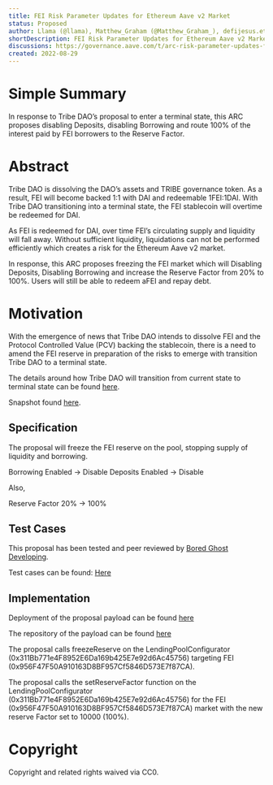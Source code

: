 ```yaml
---
title: FEI Risk Parameter Updates for Ethereum Aave v2 Market
status: Proposed
author: Llama (@llama), Matthew_Graham (@Matthew_Graham_), defijesus.eth (@eldefijesus)
shortDescription: FEI Risk Parameter Updates for Ethereum Aave v2 Market
discussions: https://governance.aave.com/t/arc-risk-parameter-updates-for-ethereum-aave-v2-market/9393
created: 2022-08-29
---
```


# Simple Summary

In response to Tribe DAO’s proposal to enter a terminal state, this ARC proposes disabling Deposits, disabling Borrowing and route 100% of the interest paid by FEI borrowers to the Reserve Factor.

# Abstract

Tribe DAO is dissolving the DAO’s assets and TRIBE governance token. As a result, FEI will become backed 1:1 with DAI and redeemable 1FEI:1DAI. With Tribe DAO transitioning into a terminal state, the FEI stablecoin will overtime be redeemed for DAI.

As FEI is redeemed for DAI, over time FEI’s circulating supply and liquidity will fall away. Without sufficient liquidity, liquidations can not be performed efficiently which creates a risk for the Ethereum Aave v2 market.

In response, this ARC proposes freezing the FEI market which will Disabling Deposits, Disabling Borrowing and increase the Reserve Factor from 20% to 100%. Users will still be able to redeem aFEI and repay debt. 

# Motivation

With the emergence of news that Tribe DAO intends to dissolve FEI and the Protocol Controlled Value (PCV) backing the stablecoin, there is a need to amend the FEI reserve in preparation of the risks to emerge with transition Tribe DAO to a terminal state.

The details around how Tribe DAO will transition from current state to terminal state can be found [here](https://tribe.fei.money/t/tip-121-proposal-for-the-future-of-the-tribe-dao/4475).

Snapshot found [here](https://snapshot.org/#/aave.eth/proposal/0x19df23070be999efbb7caf6cd35c320eb74dd119bcb15d003dc2e82c2bbd0d94). 

## Specification

The proposal will freeze the FEI reserve on the pool, stopping supply of liquidity and borrowing.

Borrowing Enabled → Disable 
Deposits Enabled → Disable 

Also,

Reserve Factor 20% → 100%

## Test Cases

This proposal has been tested and peer reviewed by [Bored Ghost Developing](https://twitter.com/bgdlabs).

Test cases can be found: [Here](https://github.com/llama-community/aave-risk-param-updates-fei/blob/main/src/test/ValidationFeiRiskParamsUpdate.sol)

## Implementation

Deployment of the proposal payload can be found [here](https://etherscan.io/address/0xb8fe2a2104afb975240d3d32a7823a01cb74639f#code)

The repository of the payload can be found [here](https://github.com/llama-community/aave-risk-param-updates-fei)
 
The proposal calls freezeReserve on the LendingPoolConfigurator (0x311Bb771e4F8952E6Da169b425E7e92d6Ac45756) targeting FEI (0x956F47F50A910163D8BF957Cf5846D573E7f87CA).

The proposal calls the setReserveFactor function on the LendingPoolConfigurator (0x311Bb771e4F8952E6Da169b425E7e92d6Ac45756) for the FEI (0x956F47F50A910163D8BF957Cf5846D573E7f87CA) market with the new reserve Factor set to 10000 (100%).

# Copyright

Copyright and related rights waived via CC0.
